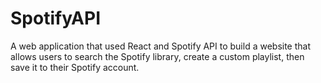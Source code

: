 # SpotifyAPI


A web application that used React and Spotify API to build a website that allows users to search the Spotify library, create a custom playlist, then save it to their Spotify account.
